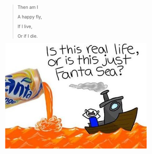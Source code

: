 > Then am I
>
> A happy fly,
>
> If I live,
>
> Or if I die.

![](./fantasea.png)

[//]: # (<img height="200" src="https://github-readme-stats.vercel.app/api/top-langs/?username=lopo12123&hide_border=true&hide_title=true" alt="">)
